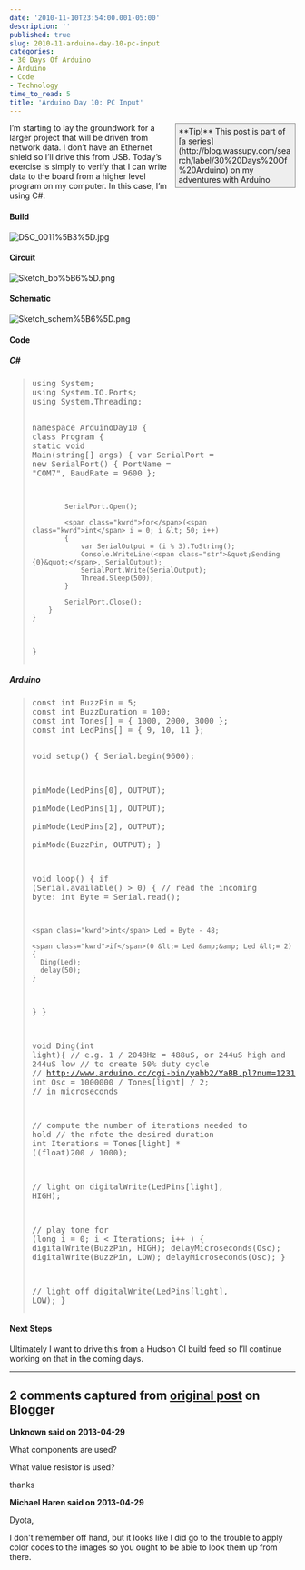 ```yaml
---
date: '2010-11-10T23:54:00.001-05:00'
description: ''
published: true
slug: 2010-11-arduino-day-10-pc-input
categories:
- 30 Days Of Arduino
- Arduino
- Code
- Technology
time_to_read: 5
title: 'Arduino Day 10: PC Input'
---
```


<div style="border-bottom: #888 1px solid; border-left: #888 1px solid; padding-bottom: 5px; background-color: #eee; margin: 0px auto; padding-left: 5px; width: 200px; padding-right: 5px; float: right; border-top: #888 1px solid; border-right: #888 1px solid; padding-top: 5px;">**Tip!** This post is part of [a series](http://blog.wassupy.com/search/label/30%20Days%20Of%20Arduino) on my adventures with Arduino</div>

I’m starting to lay the groundwork for a larger project that will be driven from network data. I don’t have an Ethernet shield so I’ll drive this from USB. Today’s exercise is simply to verify that I can write data to the board from a higher level program on my computer. In this case, I’m using C#.  

  <h4>Build</h4>

![DSC_0011%5B3%5D.jpg](DSC_0011%5B3%5D.jpg)  <h4>Circuit</h4>

![Sketch_bb%5B6%5D.png](Sketch_bb%5B6%5D.png)  <h4>Schematic</h4>

![Sketch_schem%5B6%5D.png](Sketch_schem%5B6%5D.png)  <h4>Code</h4>  <h5>C#</h5>
<blockquote>   <pre class="csharpcode"><span class="kwrd">using</span> System;
<span class="kwrd">using</span> System.IO.Ports;
<span class="kwrd">using</span> System.Threading;

<span class="kwrd">namespace</span> ArduinoDay10
{
    <span class="kwrd">class</span> Program
    {
        <span class="kwrd">static</span> <span class="kwrd">void</span> Main(<span class="kwrd">string</span>[] args)
        {
            var SerialPort = <span class="kwrd">new</span> SerialPort()
            {
                PortName = <span class="str">&quot;COM7&quot;</span>,
                BaudRate = 9600
            };

            SerialPort.Open();

            <span class="kwrd">for</span>(<span class="kwrd">int</span> i = 0; i &lt; 50; i++)
            {
                var SerialOutput = (i % 3).ToString();
                Console.WriteLine(<span class="str">&quot;Sending {0}&quot;</span>, SerialOutput);
                SerialPort.Write(SerialOutput);
                Thread.Sleep(500);
            }

            SerialPort.Close();
        }
    }
}</pre>
</blockquote>

<h5>Arduino</h5>

<blockquote>
  <pre class="csharpcode"><span class="kwrd">const</span> <span class="kwrd">int</span> BuzzPin = 5;
<span class="kwrd">const</span> <span class="kwrd">int</span> BuzzDuration = 100; 
<span class="kwrd">const</span> <span class="kwrd">int</span> Tones[] = { 1000, 2000, 3000 };
<span class="kwrd">const</span> <span class="kwrd">int</span> LedPins[] = { 9, 10, 11 };

<span class="kwrd">void</span> setup() {
  Serial.begin(9600);

  pinMode(LedPins[0], OUTPUT);    
  pinMode(LedPins[1], OUTPUT);    
  pinMode(LedPins[2], OUTPUT);    
  pinMode(BuzzPin, OUTPUT);
}

<span class="kwrd">void</span> loop() {
  <span class="kwrd">if</span> (Serial.available() &gt; 0) {
    <span class="rem">// read the incoming byte:</span>
    <span class="kwrd">int</span> Byte = Serial.read();
    
    <span class="kwrd">int</span> Led = Byte - 48;
    
    <span class="kwrd">if</span>(0 &lt;= Led &amp;&amp; Led &lt;= 2){
      Ding(Led);
      delay(50);
    }
  }
}

<span class="kwrd">void</span> Ding(<span class="kwrd">int</span> light){
  <span class="rem">// e.g. 1 / 2048Hz = 488uS, or 244uS high and 244uS low</span>
  <span class="rem">// to create 50% duty cycle</span>
  <span class="rem">// http://www.arduino.cc/cgi-bin/yabb2/YaBB.pl?num=1231194692</span>
  <span class="kwrd">int</span> Osc = 1000000 / Tones[light] / 2; <span class="rem">// in microseconds</span>
  
  <span class="rem">// compute the number of iterations needed to hold</span>
  <span class="rem">// the nfote the desired duration</span>
  <span class="kwrd">int</span> Iterations = Tones[light] * ((<span class="kwrd">float</span>)200 / 1000);
  
  <span class="rem">// light on</span>
  digitalWrite(LedPins[light], HIGH);
  
  <span class="rem">// play tone</span>
  <span class="kwrd">for</span> (<span class="kwrd">long</span> i = 0; i &lt; Iterations; i++ )
  {
      digitalWrite(BuzzPin, HIGH);
      delayMicroseconds(Osc);
      digitalWrite(BuzzPin, LOW);
      delayMicroseconds(Osc);
  }  
  
  <span class="rem">// light off</span>
  digitalWrite(LedPins[light], LOW);
}</pre>
</blockquote>

<h4>Next Steps</h4>






Ultimately I want to drive this from a Hudson CI build feed so I’ll continue working on that in the coming days. 

---

## 2 comments captured from [original post](https://blog.wassupy.com/2010/11/arduino-day-10-pc-input.html) on Blogger

**Unknown said on 2013-04-29**

What components are used?

What value resistor is used?

thanks

**Michael Haren said on 2013-04-29**

Dyota,

I don't remember off hand, but it looks like I did go to the trouble to apply color codes to the images so you ought to be able to look them up from there.

